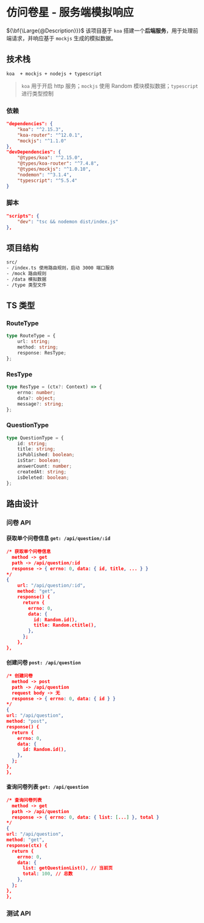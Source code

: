# 仿问卷星 - 服务端模拟响应

${\bf{\Large{@Description}}}$ 该项目基于 `koa` 搭建一个**后端服务**，用于处理前端请求，并响应基于 `mockjs` 生成的模拟数据。

## 技术栈

```
koa  + mockjs + nodejs + typescript
```
> `koa` 用于开启 http 服务；`mockjs` 使用 Random 模块模拟数据；`typescript` 进行类型控制

### 依赖

```json
"dependencies": {
    "koa": "^2.15.3",
    "koa-router": "^12.0.1",
    "mockjs": "^1.1.0"
},
"devDependencies": {
    "@types/koa": "^2.15.0",
    "@types/koa-router": "^7.4.8",
    "@types/mockjs": "^1.0.10",
    "nodemon": "^3.1.4",
    "typescript": "^5.5.4"
}
```

### 脚本

```json
"scripts": {
    "dev": "tsc && nodemon dist/index.js"
},
```

## 项目结构

```bash
src/
- /index.ts 使用路由规则，启动 3000 端口服务
- /mock 路由规则
- /data 模拟数据
- /type 类型文件
```

## TS 类型

### RouteType 

```ts
type RouteType = {
    url: string;
    method: string;
    response: ResType;
};
```

### ResType 

```ts
type ResType = (ctx?: Context) => {
    errno: number;
    data?: object;
    message?: string;
};
```

### QuestionType 

```ts
type QuestionType = {
    id: string;
    title: string;
    isPublished: boolean;
    isStar: boolean;
    answerCount: number;
    createdAt: string;
    isDeleted: boolean;
};
```

## 路由设计

### 问卷 API

#### 获取单个问卷信息 `get: /api/question/:id`

```json
/* 获取单个问卷信息
  method -> get
  path -> /api/question/:id
  response -> { errno: 0, data: { id, title, ... } }
*/
{
    url: "/api/question/:id",
    method: "get",
    response() {
      return {
        errno: 0,
        data: {
          id: Random.id(),
          title: Random.ctitle(),
        },
      };
    },
},
```

#### 创建问卷 `post: /api/question`

```json
/* 创建问卷
  method -> post
  path -> /api/question
  request body -> 无
  response -> { errno: 0, data: { id } }
*/
{
url: "/api/question",
method: "post",
response() {
  return {
    errno: 0,
    data: {
      id: Random.id(),
    },
  };
},
},
```

#### 查询问卷列表 `get: /api/question`

```json
/* 查询问卷列表
  method -> get
  path -> /api/question
  response -> { errno: 0, data: { list: [...] }, total }
*/
{
url: "/api/question",
method: "get",
response(ctx) {
  return {
    errno: 0,
    data: {
      list: getQuestionList(), // 当前页
      total: 100, // 总数
    },
  };
},
},
```



### 测试 API



